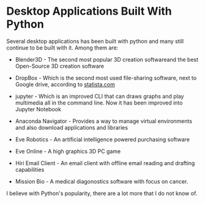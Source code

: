 # Desktop Applications Built With Python



Several desktop applications has been built with python and many still continue to be built with it. Among them are:

* Blender3D - The second most popular 3D creation softwareand the best Open-Source 3D creation software

* DropBox - Which is the second most used file-sharing software, next to Google drive, according to [statista.com](https://www.statista.com/statistics/1328893/global-file-sharing-market-share-by-vendor/)

* jupyter - Which is an improved CLI that can draws graphs and play multimedia all in the command line. Now it has been improved into Jupyter Notebook

* Anaconda Navigator - Provides a way to manage virtual environments and also download applications and libraries

* Eve Robotics - An artificial intelligence powered purchasing software

* Eve Online - A high graphics 3D PC game

* Hiri Email Client - An email client with offline email reading and drafting capabilities

* Mission Bio - A medical diagonostics software with focus on cancer.



I believe with Python's popularity, there are a lot more that I do not know of.




